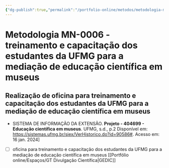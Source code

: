 ```yaml
---
{"dg-publish":true,"permalink":"/portfolio-online/metodos/metodologia-mn-0006-treinamento-e-capacitacao-dos-estudantes-da-ufmg-para-a-mediacao-de-educacao-cientifica-em-museus/","tags":["💼/🎯/🛠️"],"created":"2024-02-14T12:36:19.911-03:00","updated":"2024-02-11T11:18:06.631-03:00"}
---
```



# Metodologia MN-0006 - treinamento e capacitação dos estudantes da UFMG para a mediação de educação científica em museus

## Realização de oficina para treinamento e capacitação dos estudantes da UFMG para a mediação de educação científica em museus   
- SISTEMA DE INFORMAÇÃO DA EXTENSÃO. **Projeto - 404699 - Educação científica em museus**. UFMG, s.d., p.2 Disponível em: <https://sistemas.ufmg.br/siex/VerHistorico.do?id=90586#>. Acesso em: 16 jan. 2024]

- [ ] oficina para treinamento e capacitação dos estudantes da UFMG para a mediação de educação científica em museus [[Portfólio online/Espaços/GT Divulgação Científica\|GEDIC]]
